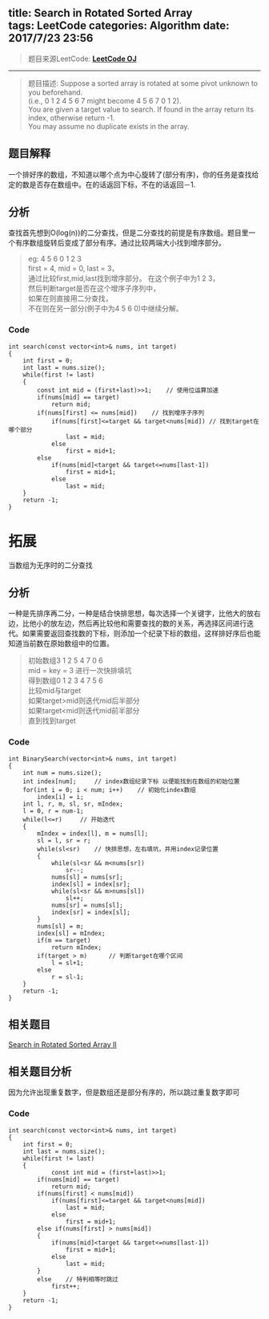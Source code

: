 title: Search in Rotated Sorted Array  
tags: LeetCode
categories: Algorithm
date: 2017/7/23 23:56
---

> 题目来源LeetCode: **[LeetCode OJ](https://leetcode.com/problems/search-in-rotated-sorted-array/)**  

***    
> 题目描述: Suppose a sorted array is rotated at some pivot unknown to you beforehand.  
(i.e., 0 1 2 4 5 6 7 might become 4 5 6 7 0 1 2).  
You are given a target value to search. If found in the array return its index, otherwise return -1.  
You may assume no duplicate exists in the array.  

## 题目解释  
一个排好序的数组，不知道以哪个点为中心旋转了(部分有序)，你的任务是查找给定的数是否存在数组中。在的话返回下标，不在的话返回－1. 
  
## 分析  
查找首先想到O(log(n))的二分查找，但是二分查找的前提是有序数组。题目里一个有序数组旋转后变成了部分有序。通过比较两端大小找到增序部分。  
>eg: 4 5 6 0 1 2 3  
first = 4, mid = 0, last = 3，  
通过比较first,mid,last找到增序部分。
在这个例子中为1 2 3，  
然后判断target是否在这个增序子序列中，  
如果在则直接用二分查找，  
不在则在另一部分(例子中为4 5 6 0)中继续分解。

 

### Code
``` //
int search(const vector<int>& nums, int target)
{
	int first = 0;
	int last = nums.size();
	while(first != last)
	{
		const int mid = (first+last)>>1;	// 使用位运算加速
		if(nums[mid] == target)
			return mid;
		if(nums[first] <= nums[mid])	// 找到增序子序列
			if(nums[first]<=target && target<nums[mid])	// 找到target在哪个部分
				last = mid;
			else
				first = mid+1;
		else
			if(nums[mid]<target && target<=nums[last-1])
				first = mid+1;
			else
				last = mid;
	}
	return -1;
}
```  
# 拓展
当数组为无序时的二分查找  
## 分析
一种是先排序再二分，一种是结合快排思想，每次选择一个关键字，比他大的放右边，比他小的放左边，然后再比较他和需要查找的数的关系，再选择区间进行迭代。如果需要返回查找数的下标，则添加一个纪录下标的数组，这样排好序后也能知道当前数在原始数组中的位置。  
>初始数组3 1 2 5 4 7 0 6  
mid = key = 3 进行一次快排填坑  
得到数组0 1 2 3 4 7 5 6  
比较mid与target  
如果target>mid则迭代mid后半部分  
如果target<mid则迭代mid前半部分  
直到找到target  

### Code
``` //
int BinarySearch(vector<int>& nums, int target)
{
	int num = nums.size();
	int index[num];		// index数组纪录下标 以便能找到在数组的初始位置
	for(int i = 0; i < num; i++)	// 初始化index数组
		index[i] = i;
	int l, r, m, sl, sr, mIndex;
	l = 0, r = num-1;
	while(l<=r)		// 开始迭代
	{
		mIndex = index[l], m = nums[l];
		sl = l, sr = r;
		while(sl<sr)	// 快排思想，左右填坑，并用index记录位置
		{
			while(sl<sr && m<nums[sr])
				sr--;
			nums[sl] = nums[sr];
			index[sl] = index[sr];
			while(sl<sr && m>nums[sl])
				sl++;
			nums[sr] = nums[sl];
			index[sr] = index[sl];
		}
		nums[sl] = m;
		index[sl] = mIndex;
		if(m == target)
			return mIndex;
		if(target > m)		// 判断target在哪个区间
			l = sl+1;
		else
			r = sl-1;
	}
	return -1;
}
```  

## 相关题目
[Search in Rotated Sorted Array II](https://leetcode.com/problems/search-in-rotated-sorted-array-ii/)  

## 相关题目分析
因为允许出现重复数字，但是数组还是部分有序的，所以跳过重复数字即可  

### Code
``` //
int search(const vector<int>& nums, int target)
{
	int first = 0;
	int last = nums.size();
	while(first != last)
	{
			const int mid = (first+last)>>1;
		if(nums[mid] == target)
			return mid;
		if(nums[first] < nums[mid])
			if(nums[first]<=target && target<nums[mid])
				last = mid;
			else
				first = mid+1;
		else if(nums[first] > nums[mid])
		{
			if(nums[mid]<target && target<=nums[last-1])
				first = mid+1;
			else
				last = mid;
		}
		else	// 特判相等时跳过
			first++;
	}
	return -1;
}
```  

